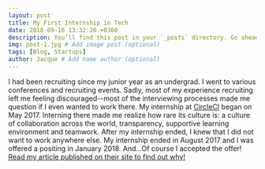 ```yaml
---
layout: post
title: My First Internship in Tech
date: 2018-09-16 13:32:20 +0300
description: You’ll find this post in your `_posts` directory. Go ahead and edit it and re-build the site to see your changes. # Add post description (optional)
img: post-1.jpg # Add image post (optional)
tags: [Blog, Startups]
author: Jacque # Add name author (optional)
---
```


I had been recruiting since my junior year as an undergrad. I went to various conferences and recruiting events. Sadly, most of my experience recruiting left me feeling discouraged--most of the interviewing processes made me question if I even wanted to work there. My internship at [CircleCI](https://circleci.com/) began on May 2017. Interning there made me realize how rare its culture is: a culture of collaboration across the world, transparency, supportive learning environment and teamwork. After my internship ended, I knew that I did not want to work anywhere else. My internship ended in August 2017 and I was offered a positing in January 2018. And...Of course I accepted the offer!
[Read my article published on their site to find out why!](https://circleci.com/blog/every-voice-counts-my-time-as-a-circleci-intern/?utm_content=buffer28f01&utm_medium=SCC&utm_source=Twitter&utm_campaign=Twitter-Buffer-Csy)
